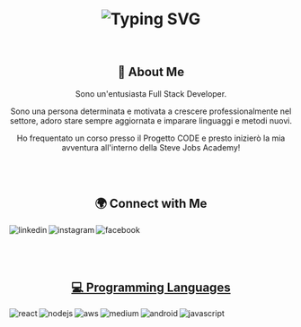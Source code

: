 <div align="center">
    <h1>
        <img src="https://readme-typing-svg.herokuapp.com?font=Montserrat&size=30&weight=500&duration=4000&color=blue&center=true&vCenter=true&width=735&lines=Benvenuto!👋+Io+sono+Rachael+🥰;" alt="Typing SVG"/>
    </h1>
</div>
<br>

<div align="center">
    <h2>🚀 About Me</h2>
    <p>Sono un'entusiasta Full Stack Developer.</p>
    <p>  Sono una persona determinata e motivata a crescere professionalmente nel settore, adoro stare sempre aggiornata e imparare linguaggi e metodi nuovi. </p>
  <p> Ho frequentato un corso presso il Progetto CODE e presto inizierò la mia avventura all'interno della Steve Jobs Academy! </p>
</div>
<br>
<br>
<div align="center">
    <h2> 🌍 Connect with Me</h2>
  
<a href="www.linkedin.com/in/rachael-censuales-b52b4827a"> <img align="left" alt="linkedin" src="https://img.shields.io/badge/linkedin-%230077B5.svg?&style=for-the-badge&logo=linkedin&logoColor=white" />
<a href="https://www.instagram.com/rachael.blue_/"> <img align="left" alt="instagram" src="https://img.shields.io/badge/instagram-E1306C?logo=instagram&logoColor=white&style=for-the-badge" />
<a href="https://www.facebook.com/RachaelCensuales/"> <img align="left" alt="facebook" src="https://img.shields.io/badge/facebook-%231877F2.svg?&style=for-the-badge&logo=facebook&logoColor=white" />

<br>
<br> </div>
<br>
<br>
<div> 
<div align="center">
    <h2> 💻 Programming Languages </h2>
<img align="left" alt="react" src="https://img.shields.io/badge/HTML%20-CSS%20-%2320232a.svg?&style=for-the-badge&logo=html&logoColor=%2361DAFB" />
<img align="left" alt="nodejs" src="https://img.shields.io/badge/node.js%20-%2343853D.svg?&style=for-the-badge&logo=node.js&logoColor=white" />
<img align="left" alt="aws" src="https://img.shields.io/badge/Typescript%20-%23232F3E?logo=typescript&logoColor=white&style=for-the-badge" />
<img align="left" alt="medium" src="https://img.shields.io/badge/postgres-%23316192.svg?&style=for-the-badge&logo=postgresql&logoColor=white" />
<img align="left" alt="android" src="https://img.shields.io/badge/SQL-3DDC84?logo=mysql&logoColor=white&style=for-the-badge" />
<img align="left" alt="javascript" src="https://img.shields.io/badge/javascript-blue?logo=javascript&logoColor=f5f5f5&style=for-the-badge" />

<br>
<br> </div>
